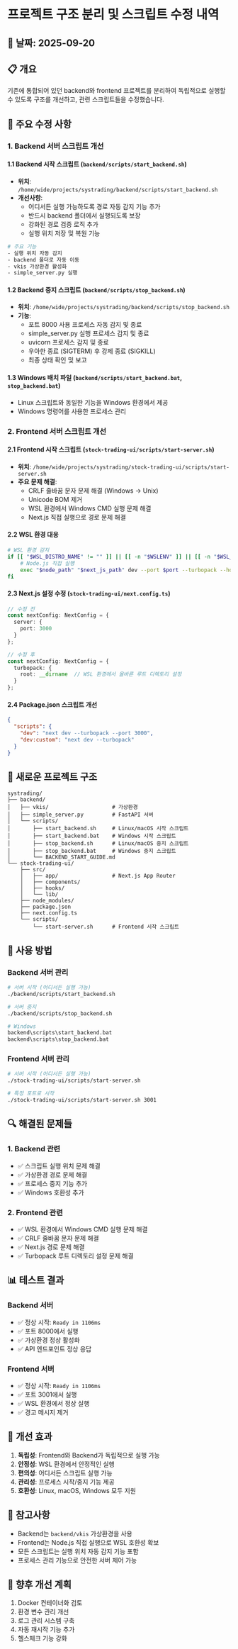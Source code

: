 # 프로젝트 구조 분리 및 스크립트 수정 내역

## 📅 날짜: 2025-09-20

## 📋 개요
기존에 통합되어 있던 backend와 frontend 프로젝트를 분리하여 독립적으로 실행할 수 있도록 구조를 개선하고, 관련 스크립트들을 수정했습니다.

## 🔧 주요 수정 사항

### 1. Backend 서버 스크립트 개선

#### 1.1 Backend 시작 스크립트 (`backend/scripts/start_backend.sh`)
- **위치**: `/home/wide/projects/systrading/backend/scripts/start_backend.sh`
- **개선사항**:
  - 어디서든 실행 가능하도록 경로 자동 감지 기능 추가
  - 반드시 backend 폴더에서 실행되도록 보장
  - 강화된 경로 검증 로직 추가
  - 실행 위치 저장 및 복원 기능

```bash
# 주요 기능
- 실행 위치 자동 감지
- backend 폴더로 자동 이동
- vkis 가상환경 활성화
- simple_server.py 실행
```

#### 1.2 Backend 중지 스크립트 (`backend/scripts/stop_backend.sh`)
- **위치**: `/home/wide/projects/systrading/backend/scripts/stop_backend.sh`
- **기능**:
  - 포트 8000 사용 프로세스 자동 감지 및 종료
  - simple_server.py 실행 프로세스 감지 및 종료
  - uvicorn 프로세스 감지 및 종료
  - 우아한 종료 (SIGTERM) 후 강제 종료 (SIGKILL)
  - 최종 상태 확인 및 보고

#### 1.3 Windows 배치 파일 (`backend/scripts/start_backend.bat`, `stop_backend.bat`)
- Linux 스크립트와 동일한 기능을 Windows 환경에서 제공
- Windows 명령어를 사용한 프로세스 관리

### 2. Frontend 서버 스크립트 개선

#### 2.1 Frontend 시작 스크립트 (`stock-trading-ui/scripts/start-server.sh`)
- **위치**: `/home/wide/projects/systrading/stock-trading-ui/scripts/start-server.sh`
- **주요 문제 해결**:
  - CRLF 줄바꿈 문자 문제 해결 (Windows → Unix)
  - Unicode BOM 제거
  - WSL 환경에서 Windows CMD 실행 문제 해결
  - Next.js 직접 실행으로 경로 문제 해결

#### 2.2 WSL 환경 대응
```bash
# WSL 환경 감지
if [[ "$WSL_DISTRO_NAME" != "" ]] || [[ -n "$WSLENV" ]] || [[ -n "$WSL_INTEROP" ]]; then
    # Node.js 직접 실행
    exec "$node_path" "$next_js_path" dev --port $port --turbopack --hostname 0.0.0.0
fi
```

#### 2.3 Next.js 설정 수정 (`stock-trading-ui/next.config.ts`)
```typescript
// 수정 전
const nextConfig: NextConfig = {
  server: {
    port: 3000 
  }
};

// 수정 후
const nextConfig: NextConfig = {
  turbopack: {
    root: __dirname  // WSL 환경에서 올바른 루트 디렉토리 설정
  }
};
```

#### 2.4 Package.json 스크립트 개선
```json
{
  "scripts": {
    "dev": "next dev --turbopack --port 3000",
    "dev:custom": "next dev --turbopack"
  }
}
```

## 📁 새로운 프로젝트 구조

```
systrading/
├── backend/
│   ├── vkis/                    # 가상환경
│   ├── simple_server.py         # FastAPI 서버
│   └── scripts/
│       ├── start_backend.sh     # Linux/macOS 시작 스크립트
│       ├── start_backend.bat    # Windows 시작 스크립트
│       ├── stop_backend.sh      # Linux/macOS 중지 스크립트
│       ├── stop_backend.bat     # Windows 중지 스크립트
│       └── BACKEND_START_GUIDE.md
└── stock-trading-ui/
    ├── src/
    │   ├── app/                 # Next.js App Router
    │   ├── components/
    │   ├── hooks/
    │   └── lib/
    ├── node_modules/
    ├── package.json
    ├── next.config.ts
    └── scripts/
        └── start-server.sh      # Frontend 시작 스크립트
```

## 🚀 사용 방법

### Backend 서버 관리
```bash
# 서버 시작 (어디서든 실행 가능)
./backend/scripts/start_backend.sh

# 서버 중지
./backend/scripts/stop_backend.sh

# Windows
backend\scripts\start_backend.bat
backend\scripts\stop_backend.bat
```

### Frontend 서버 관리
```bash
# 서버 시작 (어디서든 실행 가능)
./stock-trading-ui/scripts/start-server.sh

# 특정 포트로 시작
./stock-trading-ui/scripts/start-server.sh 3001
```

## 🔍 해결된 문제들

### 1. Backend 관련
- ✅ 스크립트 실행 위치 문제 해결
- ✅ 가상환경 경로 문제 해결
- ✅ 프로세스 중지 기능 추가
- ✅ Windows 호환성 추가

### 2. Frontend 관련
- ✅ WSL 환경에서 Windows CMD 실행 문제 해결
- ✅ CRLF 줄바꿈 문자 문제 해결
- ✅ Next.js 경로 문제 해결
- ✅ Turbopack 루트 디렉토리 설정 문제 해결

## 📊 테스트 결과

### Backend 서버
- ✅ 정상 시작: `Ready in 1106ms`
- ✅ 포트 8000에서 실행
- ✅ 가상환경 정상 활성화
- ✅ API 엔드포인트 정상 응답

### Frontend 서버
- ✅ 정상 시작: `Ready in 1106ms`
- ✅ 포트 3001에서 실행
- ✅ WSL 환경에서 정상 실행
- ✅ 경고 메시지 제거

## 🎯 개선 효과

1. **독립성**: Frontend와 Backend가 독립적으로 실행 가능
2. **안정성**: WSL 환경에서 안정적인 실행
3. **편의성**: 어디서든 스크립트 실행 가능
4. **관리성**: 프로세스 시작/중지 기능 제공
5. **호환성**: Linux, macOS, Windows 모두 지원

## 📝 참고사항

- Backend는 `backend/vkis` 가상환경을 사용
- Frontend는 Node.js 직접 실행으로 WSL 호환성 확보
- 모든 스크립트는 실행 위치 자동 감지 기능 포함
- 프로세스 관리 기능으로 안전한 서버 제어 가능

## 🔄 향후 개선 계획

1. Docker 컨테이너화 검토
2. 환경 변수 관리 개선
3. 로그 관리 시스템 구축
4. 자동 재시작 기능 추가
5. 헬스체크 기능 강화

